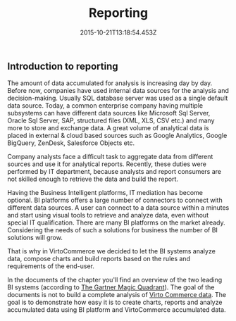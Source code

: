 ﻿---
title: Reporting
description: The article abour reporting in Virto Commerce
layout: docs
date: 2015-10-21T13:18:54.453Z
priority: 9
---
## Introduction to reporting

The amount of data accumulated for analysis is increasing day by day. Before now, companies have used internal data sources for the analysis and decision-making. Usually SQL database server was used as a single default data source. Today, a common enterprise company having multiple subsystems can have different data sources like Microsoft Sql Server, Oracle Sql Server, SAP, structured files (XML, XLS, CSV etc.) and many more to store and exchange data. A great volume of analytical data is placed in external & cloud based sources such as Google Analytics, Google BigQuery, ZenDesk, Salesforce Objects etc.

Company analysts face a difficult task to aggregate data from different sources and use it for analytical reports. Recently, these duties were performed by IT department, because analysts and report consumers are not skilled enough to retrieve the data and build the report.

Having the Business Intelligent platforms, IT mediation has become optional. BI platforms offers a large number of connectors to connect with different data sources. A user can connect to a data source within a minutes and start using visual tools to retrieve and analyze data, even without special IT qualification. There are many BI platforms on the market already. Considering the needs of such a solutions for business the number of BI solutions will grow.

That is why in VirtoCommerce we decided to let the BI systems analyze data, compose charts and build reports based on the rules and requirements of the end-user.

In the documents of the chapter you'll find an overview of the two leading BI systems (according to <a href="https://www.microstrategy.com/us/company/analyst-reviews/gartner-magic-quadrant" rel="nofollow">The Gartner Magic Quadrant</a>). The goal of the documents is not to build a complete analysis of <a class="crosslink" href="https://virtocommerce.com/b2b-ecommerce" target="_blank">Virto Commerce data</a>. The goal is to demonstrate how easy it is to create charts, reports and analyze accumulated data using BI platform and VirtoCommerce accumulated data.
